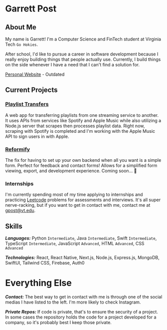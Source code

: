 # Garrett Post
## About Me
My name is Garrett! I'm a Computer Science and FinTech student at Virginia Tech `Go Hokies`.

After school, I'd like to pursue a career in software development because I really enjoy building things that people actually use. Currently, I build things on the side whenever I have a need that I can't find a solution for. 

[Personal Website](https://garrett.one) - Outdated

## Current Projects
### [Playlist Transfers](https://playlisttransfers.app)
A web app for transferring playlists from one streaming service to another. It uses APIs from services like Spotify and Apple Music while also utilizing a Node.js server that scrapes then processes playlist data. Right now, scraping with Spotify is completed and I'm working with the Apple Music API to sign users in with Apple.

### [Reformify](https://github.com/gpossst/reformify)
The fix for having to set up your own backend when all you want is a simple form. Perfect for feedback and contact forms! Allows for a simplified form viewing, export, and development experience. Coming soon... 👀

### Internships
I'm currently spending most of my time applying to internships and practicing [Leetcode](https://leetcode.com/u/gpossst/) problems for assessments and interviews. It's all super nerve-racking, but if you want to get in contact with me, contact me at gpost@vt.edu.

## Skills
**_Languages:_** Python `Intermediate`, Java `Intermediate`, Swift `Intermediate`, TypeScript `Intermediate`, JavaScript `Advanced`, HTML `Advanced`, CSS `Advanced`

**_Technologies:_** React, React Native, Next.js, Node.js, Express.js, MongoDB, SwiftUI, Tailwind CSS, Firebase, Auth0

# Everything Else
**_Contact:_** The best way to get in contact with me is through one of the social medias I have listed to the left. I'm more likely to check Instagram.

**_Private Repos:_** If code is private, that's to ensure the security of a project. In some cases the repository holds the code for a project developed for a company, so it's probably best I keep those private.
